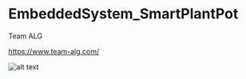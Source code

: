 # EmbeddedSystem_SmartPlantPot

Team ALG

https://www.team-alg.com/

![alt text](https://github.com/JimZeyuYang/EmbeddedSystem_SmartPlantPot/pot2.jpg?raw=true)
